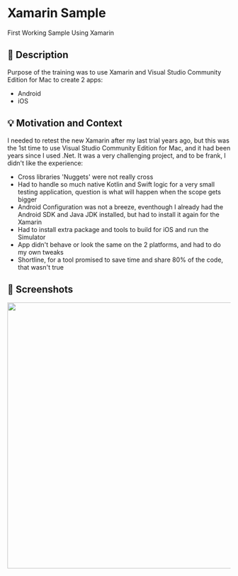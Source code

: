 # Xamarin Sample
First Working Sample Using Xamarin

## :scroll: Description
Purpose of the training was to use Xamarin and Visual Studio Community Edition for Mac to create 2 apps:
  - Android
  - iOS
 
## :bulb: Motivation and Context
I needed to retest the new Xamarin after my last trial years ago, but this was the 1st time to use Visual Studio Community Edition for Mac, and it had been years since I used .Net.
It was a very challenging project, and to be frank, I didn't like the experience: 
 - Cross libraries 'Nuggets' were not really cross
 - Had to handle so much native Kotlin and Swift logic for a very small testing application, question is what will happen when the scope gets bigger 
 - Android Configuration was not a breeze, eventhough I already had the Android SDK and Java JDK installed, but had to install it again for the Xamarin
 - Had to install extra package and tools to build for iOS and run the Simulator
 - App didn't behave or look the same on the 2 platforms, and had to do my own tweaks
 - Shortline, for a tool promised to save time and share 80% of the code, that wasn't true

## :camera_flash: Screenshots
<img src="/xamarin.gif" width="600">
